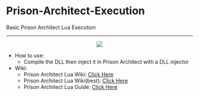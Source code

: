 # Prison-Architect-Execution
Basic Prison Architect Lua Execution

---
<div style="text-align:center"><img src="https://prisonarchitect.paradoxwikis.com/images/thumb/7/7f/Prison_Architect_logo.png/300px-Prison_Architect_logo.png" /></div>


  - How to use:
    - Compile the DLL then inject it in Prison Architect with a DLL injector
  - Wiki:
    - Prison Architect Lua Wiki: [Click Here](https://prisonarchitect.paradoxwikis.com/Lua)
    - Prison Architect Lua Wiki(best): [Click Here](https://www.prisonarchitectwiki.com/wiki/Modding_guide)
    - Prison Architect Lua Guide: [Click Here](https://steamcommunity.com/sharedfiles/filedetails/?id=480978426)

